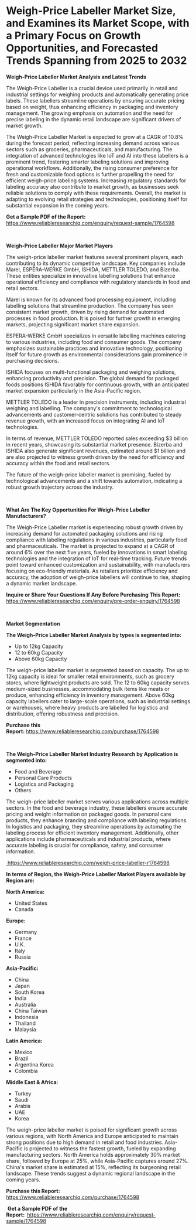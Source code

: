 <p><h1>Weigh-Price Labeller Market Size, and Examines its Market Scope, with a Primary Focus on Growth Opportunities, and Forecasted Trends Spanning from 2025 to 2032</h1></p><p><strong>Weigh-Price Labeller Market Analysis and Latest Trends</strong></p>
<p><p>The Weigh-Price Labeller is a crucial device used primarily in retail and industrial settings for weighing products and automatically generating price labels. These labellers streamline operations by ensuring accurate pricing based on weight, thus enhancing efficiency in packaging and inventory management. The growing emphasis on automation and the need for precise labeling in the dynamic retail landscape are significant drivers of market growth.</p><p>The Weigh-Price Labeller Market is expected to grow at a CAGR of 10.8% during the forecast period, reflecting increasing demand across various sectors such as groceries, pharmaceuticals, and manufacturing. The integration of advanced technologies like IoT and AI into these labellers is a prominent trend, fostering smarter labeling solutions and improving operational workflows. Additionally, the rising consumer preference for fresh and customizable food options is further propelling the need for efficient weigh-price labeling systems. Increasing regulatory standards for labeling accuracy also contribute to market growth, as businesses seek reliable solutions to comply with these requirements. Overall, the market is adapting to evolving retail strategies and technologies, positioning itself for substantial expansion in the coming years.</p></p>
<p><strong>Get a Sample PDF of the Report:&nbsp;</strong> <a href="https://www.reliableresearchiq.com/enquiry/request-sample/1764598?utm_campaign=3516&utm_medium=2&utm_source=Github&utm_content=ia&utm_term=16042025&utm_id=weigh-price-labeller">https://www.reliableresearchiq.com/enquiry/request-sample/1764598</a></p>
<p>&nbsp;</p>
<p><strong>Weigh-Price Labeller Major Market Players</strong></p>
<p><p>The weigh-price labeller market features several prominent players, each contributing to its dynamic competitive landscape. Key companies include Marel, ESPERA-WERKE GmbH, ISHIDA, METTLER TOLEDO, and Bizerba. These entities specialize in innovative labelling solutions that enhance operational efficiency and compliance with regulatory standards in food and retail sectors.</p><p>Marel is known for its advanced food processing equipment, including labelling solutions that streamline production. The company has seen consistent market growth, driven by rising demand for automated processes in food production. It is poised for further growth in emerging markets, projecting significant market share expansion.</p><p>ESPERA-WERKE GmbH specializes in versatile labelling machines catering to various industries, including food and consumer goods. The company emphasizes sustainable practices and innovative technology, positioning itself for future growth as environmental considerations gain prominence in purchasing decisions.</p><p>ISHIDA focuses on multi-functional packaging and weighing solutions, enhancing productivity and precision. The global demand for packaged foods positions ISHIDA favorably for continuous growth, with an anticipated market expansion particularly in the Asia-Pacific region.</p><p>METTLER TOLEDO is a leader in precision instruments, including industrial weighing and labelling. The company's commitment to technological advancements and customer-centric solutions has contributed to steady revenue growth, with an increased focus on integrating AI and IoT technologies.</p><p>In terms of revenue, METTLER TOLEDO reported sales exceeding $3 billion in recent years, showcasing its substantial market presence. Bizerba and ISHIDA also generate significant revenues, estimated around $1 billion and are also projected to witness growth driven by the need for efficiency and accuracy within the food and retail sectors.</p><p>The future of the weigh-price labeller market is promising, fueled by technological advancements and a shift towards automation, indicating a robust growth trajectory across the industry.</p></p>
<p>&nbsp;</p>
<p><strong>What Are The Key Opportunities For Weigh-Price Labeller Manufacturers?</strong></p>
<p><p>The Weigh-Price Labeller market is experiencing robust growth driven by increasing demand for automated packaging solutions and rising compliance with labeling regulations in various industries, particularly food and pharmaceuticals. The market is projected to expand at a CAGR of around 6% over the next five years, fueled by innovations in smart labeling technologies and the integration of IoT for real-time tracking. Future trends point toward enhanced customization and sustainability, with manufacturers focusing on eco-friendly materials. As retailers prioritize efficiency and accuracy, the adoption of weigh-price labellers will continue to rise, shaping a dynamic market landscape.</p></p>
<p><strong>Inquire or Share Your Questions If Any Before Purchasing This Report:</strong> <a href="https://www.reliableresearchiq.com/enquiry/pre-order-enquiry/1764598?utm_campaign=3516&utm_medium=2&utm_source=Github&utm_content=ia&utm_term=16042025&utm_id=weigh-price-labeller">https://www.reliableresearchiq.com/enquiry/pre-order-enquiry/1764598</a></p>
<p>&nbsp;</p>
<p><strong>Market Segmentation</strong></p>
<p><strong>The Weigh-Price Labeller Market Analysis by types is segmented into:</strong></p>
<p><ul><li>Up to 12kg Capacity</li><li>12 to 60kg Capacity</li><li>Above 60kg Capacity</li></ul></p>
<p><p>The weigh-price labeller market is segmented based on capacity. The up to 12kg capacity is ideal for smaller retail environments, such as grocery stores, where lightweight products are sold. The 12 to 60kg capacity serves medium-sized businesses, accommodating bulk items like meats or produce, enhancing efficiency in inventory management. Above 60kg capacity labellers cater to large-scale operations, such as industrial settings or warehouses, where heavy products are labelled for logistics and distribution, offering robustness and precision.</p></p>
<p><strong>Purchase this Report:&nbsp;</strong><a href="https://www.reliableresearchiq.com/purchase/1764598?utm_campaign=3516&utm_medium=2&utm_source=Github&utm_content=ia&utm_term=16042025&utm_id=weigh-price-labeller">https://www.reliableresearchiq.com/purchase/1764598</a></p>
<p>&nbsp;</p>
<p><strong>The Weigh-Price Labeller Market Industry Research by Application is segmented into:</strong></p>
<p><ul><li>Food and Beverage</li><li>Personal Care Products</li><li>Logistics and Packaging</li><li>Others</li></ul></p>
<p><p>The weigh-price labeller market serves various applications across multiple sectors. In the food and beverage industry, these labellers ensure accurate pricing and weight information on packaged goods. In personal care products, they enhance branding and compliance with labeling regulations. In logistics and packaging, they streamline operations by automating the labeling process for efficient inventory management. Additionally, other applications include pharmaceuticals and industrial products, where accurate labeling is crucial for compliance, safety, and consumer information.</p></p>
<p><a href="https://www.reliableresearchiq.com/weigh-price-labeller-r1764598?utm_campaign=3516&utm_medium=2&utm_source=Github&utm_content=ia&utm_term=16042025&utm_id=weigh-price-labeller">&nbsp;https://www.reliableresearchiq.com/weigh-price-labeller-r1764598</a></p>
<p><strong>In terms of Region, the Weigh-Price Labeller Market Players available by Region are:</strong></p>
<p>
    <p> <strong> North America: </strong>
        <ul>
            <li>United States</li>
            <li>Canada</li>
        </ul>
        </p> 
    <p> <strong> Europe: </strong>
        <ul>
            <li>Germany</li>
            <li>France</li>
            <li>U.K.</li>
            <li>Italy</li>
            <li>Russia</li>
        </ul>
        </p> 
    <p> <strong> Asia-Pacific: </strong>
        <ul>
            <li>China</li>
            <li>Japan</li>
            <li>South Korea</li>
            <li>India</li>
            <li>Australia</li>
            <li>China Taiwan</li>
            <li>Indonesia</li>
            <li>Thailand</li>
            <li>Malaysia</li>
        </ul>
        </p> 
    <p> <strong> Latin America: </strong>
        <ul>
            <li>Mexico</li>
            <li>Brazil</li>
            <li>Argentina Korea</li>
            <li>Colombia</li>
        </ul>
        </p> 
    <p> <strong> Middle East & Africa: </strong>
        <ul>
            <li>Turkey</li>
            <li>Saudi</li>
            <li>Arabia</li>
            <li>UAE</li>
            <li>Korea</li>
        </ul>
    </p>
    </p>
<p><p>The weigh-price labeller market is poised for significant growth across various regions, with North America and Europe anticipated to maintain strong positions due to high demand in retail and food industries. Asia-Pacific is projected to witness the fastest growth, fueled by expanding manufacturing sectors. North America holds approximately 30% market share, followed by Europe at 25%, while Asia-Pacific captures around 27%. China's market share is estimated at 15%, reflecting its burgeoning retail landscape. These trends suggest a dynamic regional landscape in the coming years.</p></p>
<p><strong>Purchase this Report: </strong><a href="https://www.reliableresearchiq.com/purchase/1764598?utm_campaign=3516&utm_medium=2&utm_source=Github&utm_content=ia&utm_term=16042025&utm_id=weigh-price-labeller">https://www.reliableresearchiq.com/purchase/1764598</a></p>
<p>&nbsp;<strong>Get a Sample PDF of the Report:&nbsp;&nbsp;</strong><a href="https://www.reliableresearchiq.com/enquiry/request-sample/1764598?utm_campaign=3516&utm_medium=2&utm_source=Github&utm_content=ia&utm_term=16042025&utm_id=weigh-price-labeller">https://www.reliableresearchiq.com/enquiry/request-sample/1764598</a></p>
<p><strong></strong></p>
<p><p></p><p></p><p></p></p>